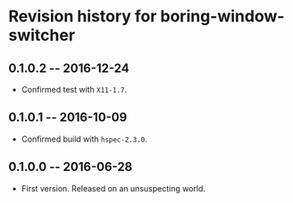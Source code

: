 # Revision history for boring-window-switcher

## 0.1.0.2  -- 2016-12-24

* Confirmed test with `X11-1.7`.


## 0.1.0.1  -- 2016-10-09

* Confirmed build with `hspec-2.3.0`.


## 0.1.0.0  -- 2016-06-28

* First version. Released on an unsuspecting world.
